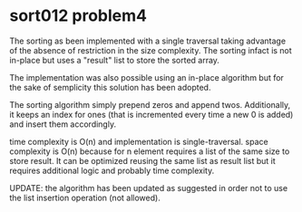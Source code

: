 # sort012 problem4

The sorting as been implemented with a single traversal taking advantage of the absence of restriction in the size complexity.
The sorting infact is not in-place but uses a "result" list to store the sorted array.

The implementation was also possible using an in-place algorithm but for the sake of semplicity this solution has been adopted.

The sorting algorithm simply prepend zeros and append twos.
Additionally, it keeps an index for ones (that is incremented every time a new 0 is added) and insert them accordingly.

time complexity is O(n) and implementation is single-traversal.
space complexity is O(n) because for n element requires a list of the same size to store result. It can be optimized reusing the same list as result list but it requires additional logic and probably time complexity.

UPDATE: the algorithm has been updated as suggested in order not to use the list insertion operation (not allowed).